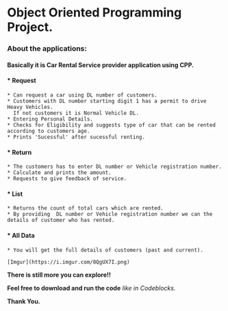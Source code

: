 # Object Oriented Programming Project.
### About the applications:
#### Basically it is Car Rental Service provider application using CPP.
 #### * Request
    * Can request a car using DL number of customers.
    * Customers with DL number starting digit 1 has a permit to drive Heavy Vehicles.
      If not customers it is Normal Vehicle DL.
    * Entering Personal Details.
    * Checks for Eligibility and suggests type of car that can be rented according to customers age.
    * Prints 'Sucessful' after sucessful renting.
 #### * Return
    * The customers has to enter DL number or Vehicle registration number.
    * Calculate and prints the amount.
    * Requests to give feedback of service.
 #### * List 
    * Returns the count of total cars which are rented.
    * By providing  DL number or Vehicle registration number we can the details of customer who has rented.
 #### * All Data
    * You will get the full details of customers (past and current). 
    
    [Imgur](https://i.imgur.com/8QgUX7I.png)
    
  **There is still more you can explore!!** 
  
  **Feel free to download and run the code** *like in Codeblocks.*
  
  **Thank You.**
